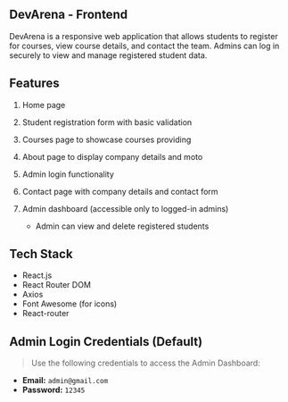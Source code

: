 ## DevArena - Frontend

DevArena is a responsive web application that allows students to register for courses, view course details, and contact the team. Admins can log in securely to view and manage registered student data.

## Features

1) Home page

2) Student registration form with basic validation

3) Courses page to showcase courses providing

4) About page to display company details and moto

5) Admin login functionality

6) Contact page with company details and contact form

7) Admin dashboard (accessible only to logged-in admins)
   - Admin can view and delete registered students


## Tech Stack

- React.js
- React Router DOM
- Axios
- Font Awesome (for icons)
- React-router 

## Admin Login Credentials (Default)

> Use the following credentials to access the Admin Dashboard:

- **Email:** `admin@gmail.com`  
- **Password:** `12345`

